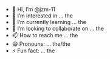 - 👋 Hi, I’m @jzm-11
- 👀 I’m interested in ... the
- 🌱 I’m currently learning ... the
- 💞️ I’m looking to collaborate on ... the
- 📫 How to reach me ... the
- 😄 Pronouns: ... the/the
- ⚡ Fun fact: ... the

<!---
jzm-11/jzm-11 is a ✨ special ✨ repository because its `README.md` (this file) appears on your GitHub profile.
You can click the Preview link to take a look at your changes.
--->
